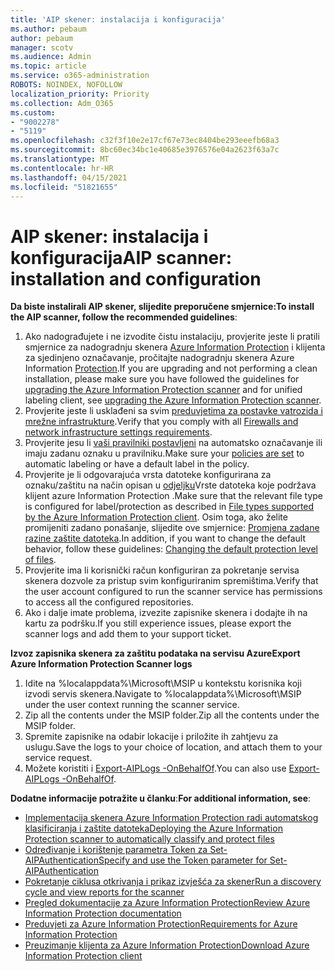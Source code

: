 ```yaml
---
title: 'AIP skener: instalacija i konfiguracija'
ms.author: pebaum
author: pebaum
manager: scotv
ms.audience: Admin
ms.topic: article
ms.service: o365-administration
ROBOTS: NOINDEX, NOFOLLOW
localization_priority: Priority
ms.collection: Adm_O365
ms.custom:
- "9002278"
- "5119"
ms.openlocfilehash: c32f3f10e2e17cf67e73ec8404be293eeefb68a3
ms.sourcegitcommit: 8bc60ec34bc1e40685e3976576e04a2623f63a7c
ms.translationtype: MT
ms.contentlocale: hr-HR
ms.lasthandoff: 04/15/2021
ms.locfileid: "51821655"
---
```

# <a name="aip-scanner-installation-and-configuration"></a><span data-ttu-id="b9c83-102">AIP skener: instalacija i konfiguracija</span><span class="sxs-lookup"><span data-stu-id="b9c83-102">AIP scanner: installation and configuration</span></span>

<span data-ttu-id="b9c83-103">**Da biste instalirali AIP skener, slijedite preporučene smjernice:**</span><span class="sxs-lookup"><span data-stu-id="b9c83-103">**To install the AIP scanner, follow the recommended guidelines**:</span></span>

1. <span data-ttu-id="b9c83-104">Ako nadograđujete i ne izvodite čistu instalaciju, provjerite jeste li pratili smjernice za nadogradnju skenera [Azure Information Protection](https://docs.microsoft.com/azure/information-protection/rms-client/client-admin-guide#upgrading-the-azure-information-protection-scanner) i klijenta za sjedinjeno označavanje, pročitajte nadogradnju skenera Azure Information [Protection](https://docs.microsoft.com/azure/information-protection/rms-client/clientv2-admin-guide#upgrading-the-azure-information-protection-scanner).</span><span class="sxs-lookup"><span data-stu-id="b9c83-104">If you are upgrading and not performing a clean installation, please make sure you have followed the guidelines for [upgrading the Azure Information Protection scanner](https://docs.microsoft.com/azure/information-protection/rms-client/client-admin-guide#upgrading-the-azure-information-protection-scanner) and for unified labeling client, see [upgrading the Azure Information Protection scanner](https://docs.microsoft.com/azure/information-protection/rms-client/clientv2-admin-guide#upgrading-the-azure-information-protection-scanner).</span></span>
2. <span data-ttu-id="b9c83-105">Provjerite jeste li usklađeni sa svim [preduvjetima za postavke vatrozida i mrežne infrastrukture](https://docs.microsoft.com/azure/information-protection/requirements#firewalls-and-network-infrastructure).</span><span class="sxs-lookup"><span data-stu-id="b9c83-105">Verify that you comply with all [Firewalls and network infrastructure settings requirements](https://docs.microsoft.com/azure/information-protection/requirements#firewalls-and-network-infrastructure).</span></span>
3. <span data-ttu-id="b9c83-106">Provjerite jesu li [vaši pravilniki postavljeni](https://docs.microsoft.com/azure/information-protection/configure-policy) na automatsko označavanje ili imaju zadanu oznaku u pravilniku.</span><span class="sxs-lookup"><span data-stu-id="b9c83-106">Make sure your [policies are set](https://docs.microsoft.com/azure/information-protection/configure-policy) to automatic labeling or have a default label in the policy.</span></span>
4. <span data-ttu-id="b9c83-107">Provjerite je li odgovarajuća vrsta datoteke konfigurirana za oznaku/zaštitu na način opisan u [odjeljku](https://docs.microsoft.com/azure/information-protection/rms-client/client-admin-guide-file-types#supported-file-types-for-classification-and-protection)Vrste datoteka koje podržava klijent azure Information Protection .</span><span class="sxs-lookup"><span data-stu-id="b9c83-107">Make sure that the relevant file type is configured for label/protection as described in [File types supported by the Azure Information Protection client](https://docs.microsoft.com/azure/information-protection/rms-client/client-admin-guide-file-types#supported-file-types-for-classification-and-protection).</span></span> <span data-ttu-id="b9c83-108">Osim toga, ako želite promijeniti zadano ponašanje, slijedite ove smjernice: [Promjena zadane razine zaštite datoteka](https://docs.microsoft.com/azure/information-protection/rms-client/client-admin-guide-file-types#changing-the-default-protection-level-of-files).</span><span class="sxs-lookup"><span data-stu-id="b9c83-108">In addition, if you want to change the default behavior, follow these guidelines: [Changing the default protection level of files](https://docs.microsoft.com/azure/information-protection/rms-client/client-admin-guide-file-types#changing-the-default-protection-level-of-files).</span></span>
5. <span data-ttu-id="b9c83-109">Provjerite ima li korisnički račun konfiguriran za pokretanje servisa skenera dozvole za pristup svim konfiguriranim spremištima.</span><span class="sxs-lookup"><span data-stu-id="b9c83-109">Verify that the user account configured to run the scanner service has permissions to access all the configured repositories.</span></span>
6. <span data-ttu-id="b9c83-110">Ako i dalje imate problema, izvezite zapisnike skenera i dodajte ih na kartu za podršku.</span><span class="sxs-lookup"><span data-stu-id="b9c83-110">If you still experience issues, please export the scanner logs and add them to your support ticket.</span></span>

<span data-ttu-id="b9c83-111">**Izvoz zapisnika skenera za zaštitu podataka na servisu Azure**</span><span class="sxs-lookup"><span data-stu-id="b9c83-111">**Export Azure Information Protection Scanner logs**</span></span>

1. <span data-ttu-id="b9c83-112">Idite na %localappdata%\Microsoft\MSIP u kontekstu korisnika koji izvodi servis skenera.</span><span class="sxs-lookup"><span data-stu-id="b9c83-112">Navigate to %localappdata%\Microsoft\MSIP under the user context running the scanner service.</span></span>
2. <span data-ttu-id="b9c83-113">Zip all the contents under the MSIP folder.</span><span class="sxs-lookup"><span data-stu-id="b9c83-113">Zip all the contents under the MSIP folder.</span></span>
3. <span data-ttu-id="b9c83-114">Spremite zapisnike na odabir lokacije i priložite ih zahtjevu za uslugu.</span><span class="sxs-lookup"><span data-stu-id="b9c83-114">Save the logs to your choice of location, and attach them to your service request.</span></span>
4. <span data-ttu-id="b9c83-115">Možete koristiti i [Export-AIPLogs -OnBehalfOf](https://docs.microsoft.com/powershell/module/azureinformationprotection/export-aiplogs?view=azureipps).</span><span class="sxs-lookup"><span data-stu-id="b9c83-115">You can also use [Export-AIPLogs -OnBehalfOf](https://docs.microsoft.com/powershell/module/azureinformationprotection/export-aiplogs?view=azureipps).</span></span>

<span data-ttu-id="b9c83-116">**Dodatne informacije potražite u članku**:</span><span class="sxs-lookup"><span data-stu-id="b9c83-116">**For additional information, see**:</span></span>
- [<span data-ttu-id="b9c83-117">Implementacija skenera Azure Information Protection radi automatskog klasificiranja i zaštite datoteka</span><span class="sxs-lookup"><span data-stu-id="b9c83-117">Deploying the Azure Information Protection scanner to automatically classify and protect files</span></span>](https://docs.microsoft.com/azure/information-protection/deploy-aip-scanner)
- [<span data-ttu-id="b9c83-118">Određivanje i korištenje parametra Token za Set-AIPAuthentication</span><span class="sxs-lookup"><span data-stu-id="b9c83-118">Specify and use the Token parameter for Set-AIPAuthentication</span></span>](https://docs.microsoft.com/azure/information-protection/rms-client/client-admin-guide-powershell#specify-and-use-the-token-parameter-for-set-aipauthentication)
- [<span data-ttu-id="b9c83-119">Pokretanje ciklusa otkrivanja i prikaz izvješća za skener</span><span class="sxs-lookup"><span data-stu-id="b9c83-119">Run a discovery cycle and view reports for the scanner</span></span>](https://docs.microsoft.com/azure/information-protection/deploy-aip-scanner#run-a-discovery-cycle-and-view-reports-for-the-scanner)
- [<span data-ttu-id="b9c83-120">Pregled dokumentacije za Azure Information Protection</span><span class="sxs-lookup"><span data-stu-id="b9c83-120">Review Azure Information Protection documentation</span></span>](https://docs.microsoft.com/azure/information-protection/what-is-information-protection)
- [<span data-ttu-id="b9c83-121">Preduvjeti za Azure Information Protection</span><span class="sxs-lookup"><span data-stu-id="b9c83-121">Requirements for Azure Information Protection</span></span>](https://docs.microsoft.com/azure/information-protection/get-started/requirements)
- [<span data-ttu-id="b9c83-122">Preuzimanje klijenta za Azure Information Protection</span><span class="sxs-lookup"><span data-stu-id="b9c83-122">Download Azure Information Protection client</span></span>](https://www.microsoft.com/download/details.aspx?id=53018)
